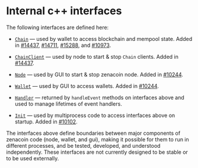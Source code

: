 # Internal c++ interfaces

The following interfaces are defined here:

* [`Chain`](chain.h) — used by wallet to access blockchain and mempool state. Added in [#14437](https://github.com/zenacoin/zenacoin/pull/14437), [#14711](https://github.com/zenacoin/zenacoin/pull/14711), [#15288](https://github.com/zenacoin/zenacoin/pull/15288), and [#10973](https://github.com/zenacoin/zenacoin/pull/10973).

* [`ChainClient`](chain.h) — used by node to start & stop `Chain` clients. Added in [#14437](https://github.com/zenacoin/zenacoin/pull/14437).

* [`Node`](node.h) — used by GUI to start & stop zenacoin node. Added in [#10244](https://github.com/zenacoin/zenacoin/pull/10244).

* [`Wallet`](wallet.h) — used by GUI to access wallets. Added in [#10244](https://github.com/zenacoin/zenacoin/pull/10244).

* [`Handler`](handler.h) — returned by `handleEvent` methods on interfaces above and used to manage lifetimes of event handlers.

* [`Init`](init.h) — used by multiprocess code to access interfaces above on startup. Added in [#10102](https://github.com/zenacoin/zenacoin/pull/10102).

The interfaces above define boundaries between major components of zenacoin code (node, wallet, and gui), making it possible for them to run in different processes, and be tested, developed, and understood independently. These interfaces are not currently designed to be stable or to be used externally.
